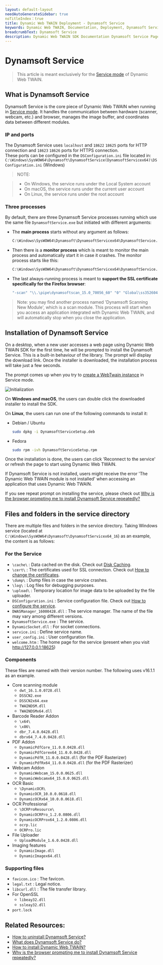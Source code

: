 ```yaml
---
layout: default-layout
needAutoGenerateSidebar: true
noTitleIndex：true
title: Dynamic Web TWAIN Deployment - Dynamsoft Service
keywords: Dynamic Web TWAIN, Documentation, Deployment, Dynamsoft Service
breadcrumbText: Dynamsoft Service
description: Dynamic Web TWAIN SDK Documentation Dynamsoft Service Page
---
```


# Dynamsoft Service 

> This article is meant exclusively for the <a href="{{site.indepth}}features/initialize.html#desktop-service-edition" target="_blank">Service mode</a> of Dynamic Web TWAIN.

## What is Dynamsoft Service

Dynamsoft Service is the core piece of Dynamic Web TWAIN when running in <a href="{{site.indepth}}features/initialize.html#desktop-service-edition" target="_blank">Service mode</a>. It handles the communication between hardware (scanner, webcam, etc.) and browser, manages the image buffer, and coordinates data between different modules. 

### IP and ports

The Dynamsoft Service uses `localhost` and `18622` `18625` ports for HTTP connection and `18623` `18626` ports for HTTPS connection.  
These ports can be configured in the `DSConfiguration.ini` file located in:
`C:\Windows\SysWOW64\Dynamsoft\DynamsoftService(DynamsoftServicex64)\DSConfiguration.ini` (Windows)

> NOTE:

> * On Windows, the service runs under the Local System account
> * On macOS, the service runs under the current user account
> * On Linux, the service runs under the root account 

### Three processes

By default, there are three Dynamsoft Service processes running which use the same file `DynamsoftService.exe` but initiated with different arguments:

- The **main process** starts without any argument as follows:

  ``` cmd
  C:\Windows\SysWOW64\Dynamsoft\DynamsoftServicex64\DynamsoftService.exe
  ```

- Then there is a **monitor process** which is meant to monitor the main process and automatically start it in case it crashes. The monitor process starts like this:

  ``` cmd
  C:\Windows\SysWOW64\Dynamsoft\DynamsoftServicex64\DynamsoftService.exe -asmonitor Global\Dynamsoft_1.5.0_352325843_stop_service_event   Global\Dynamsoft_1.5.0_352325828_certcheck_event
  ```

- The last always-running process is meant to **support the SSL certificate specifically for the Firefox browser**:

  ``` cmd
  "-scan" "\\.\pipe\dynamsoftscan_15.0_70056_60" "0" "Global\ss352604281_61_70056" "0" "C:\Windows\SysWOW64\Dynamsoft\DynamsoftServicex64\dwt_trial_15.0.0.0625.dll"
  ```

> Note: you may find another process named 'Dynamsoft Scanning New Module', which is a scan module. This process will start when you access an application integrated with Dynamic Web TWAIN, and will automatically stop when you close the application. 
  
## Installation of Dynamsoft Service

On a desktop, when a new user accesses a web page using Dynamic Web TWAIN SDK for the first time, he will be prompted to install the Dynamsoft Service. This is a built-in behaviour of the library. The prompt will display the download link. Once the installer is downloaded, the installation process will take just a few seconds.

The prompt comes up when you try to [create a WebTwain instance](#creating-the-webtwain-instance) in Service mode.

![Initialization]({{site.assets}}imgs/Initialization-1.png)

On **Windows and macOS**, the users can double click the downloaded installer to install the SDK. 

On **Linux**, the users can run one of the following commands to install it:

- Debian / Ubuntu

  ```bash 
  sudo dpkg -i DynamsoftServiceSetup.deb
  ```

- Fedora

  ```bash 
  sudo rpm -ivh DynamsoftServiceSetup.rpm
  ```

Once the installation is done, the users can click 'Reconnect to the service' or refresh the page to start using Dynamic Web TWAIN.

If Dynamsoft Service is not installed, users might receive the error 'The Dynamic Web TWAIN module is not installed' when accessing an application that uses Dynamic Web TWAIN. 

If you see repeat prompt on installing the service, please check out <a href="{{site.indepth}}faqs/distribution/why-is-the-browser-prompting-me-to-install-dynamsoft-service-repeatedly.html" target="_blank">Why is the browser prompting me to install Dynamsoft Service repeatedly?</a>

## Files and folders in the service directory

There are multiple files and folders in the service directory. Taking Windows service (located at `C:\Windows\SysWOW64\Dynamsoft\DynamsoftServicex64_16`) as an example, the content is as follows:

### For the Service

* `\cache\` : Data cached on the disk. Check out <a href="{{site.indepth}}features/buffer.html#disk-caching" target="_blank">Disk Caching</a>.
* `\cert\` : The certificates used for SSL connection. Check out <a href="{{site.indepth}}faqs/develop/how-to-change-the-certificate-of-the-dynamsoft-service.html" target="_blank">How to change the certificates</a>.
* `\dump\` : Dump files in case the service crashes.
* `\log\` : Log files for debugging purposes.
* `\upload\` : Temporary location for image data to be uploaded by the file uploader.
* `DSConfiguration.ini` : Service configuration file. Check out <a href="{{site.indepth}}faqs/develop/how-to-set-the-configuration-of-the-dynamsoft-service.html" target="_blank">How to configure the service</a>.
* `DWASManager_16000428.dll` : The service manager. The name of the file may vary among different versions.
* `DynamsoftService.exe` : The service.
* `DynamicSocket.dll` : For socket connections.
* `service.ini` : Define service name.
* `user_config.ini` : User configuration file.
* `welcome.htm` : The home page for the service (present when you visit http://127.0.0.1:18625)

### Components

These files are named with their version number. The following uses v16.1.1 as an example.

* Core scanning module
  + `dwt_16.1.0.0728.dll`
  + `DSSCN2.exe`
  + `DSSCN2x64.exe`
  + `TWAINDSM.dll`
  + `TWAINDSMx64.dll`
* Barcode Reader Addon
  + `\x64\`
  + `\x86\`
  + `dbr_7.4.0.0428.dll`
  + `dbrx64_7.4.0.0428.dll`
* PDF Addon
  + `DynamicPdfCore_11.0.0.0428.dll`
  + `DynamicPdfCorex64_11.0.0.0428.dll`
  + `DynamicPdfR_11.0.0.0428.dll` (for the PDF Rasterizer)
  + `DynamicPdfRx64_11.0.0.0428.dll` (for the PDF Rasterizer)
* Webcam Addon
  + `DynamicWebcam_15.0.0.0625.dll`
  + `DynamicWebcamx64_15.0.0.0625.dll`
* OCR Basic
  + `\DynamicOCR\`
  + `DynamicOCR_10.0.0.0618.dll`
  + `DynamicOCRx64_10.0.0.0618.dll`
* OCR Professional
  + `\OCRProResource\`
  + `DynamicOCRPro_1.2.0.0806.dll`
  + `DynamicOCRProx64_1.2.0.0806.dll`
  + `ocrp.lic`
  + `OCRPro.lic`
* File Uploader
  + `UploadModule_1.6.0.0428.dll`
* Imaging features
  + `DynamicImage.dll`
  + `DynamicImagex64.dll`

### Supporting files

* `favicon.ico` : The favicon.
* `legal.txt` : Legal notice.
* `libcurl.dll` : The file transfer library.
* For OpenSSL
  + `libeay32.dll`
  + `ssleay32.dll`
* `port.lock`



## Related Resources:

* <a href="{{site.indepth}}faqs/develop/how-to-uninstall-dynamic-web-twain.html" target="_blank">How to uninstall Dynamsoft Service?</a>
* <a href="{{site.indepth}}faqs/develop/what-does-dynamsoft-service-do.html" target="_blank">What does Dynamsoft Service do?</a>
* <a href="{{site.indepth}}faqs/develop/how-to-install-dynamic-web-twain.html" target="_blank">How to install Dynamic Web TWAIN?</a>
* <a href="{{site.indepth}}faqs/distribution/why-is-the-browser-prompting-me-to-install-dynamsoft-service-repeatedly.html" target="_blank">Why is the browser prompting me to install Dynamsoft Service repeatedly?</a>
